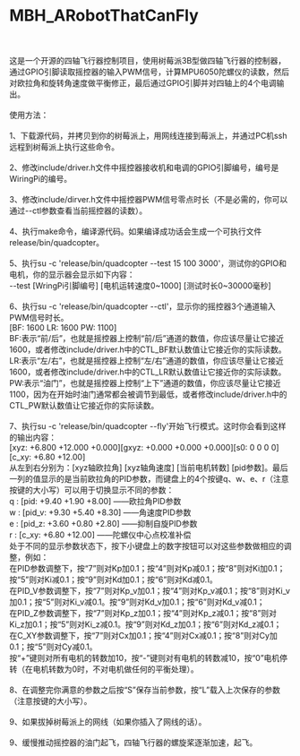 # MBH_ARobotThatCanFly
<br>
<br>这是一个开源的四轴飞行器控制项目，使用树莓派3B型做四轴飞行器的控制器，通过GPIO引脚读取摇控器的输入PWM信号，计算MPU6050陀螺仪的读数，然后对欧拉角和旋转角速度做平衡修正，最后通过GPIO引脚并对四轴上的4个电调输出。
<br>
<br>使用方法：
<br>
<br>1、下载源代码，并拷贝到你的树莓派上，用网线连接到莓派上，并通过PC机ssh远程到树莓派上执行这些命令。
<br>
<br>2、修改include/driver.h文件中摇控器接收机和电调的GPIO引脚编号，编号是WiringPi的编号。
<br>
<br>3、修改include/dirver.h文件中摇控器PWM信号零点时长（不是必需的，你可以通过--ctl参数查看当前摇控器的读数）。
<br>
<br>4、执行make命令，编译源代码。如果编译成功话会生成一个可执行文件release/bin/quadcopter。
<br>
<br>5、执行su -c 'release/bin/quadcopter --test 15 100 3000'，测试你的GPIO和电机，你的显示器会显示如下内容：
<br>	--test [WringPi引脚编号] [电机运转速度0~1000] [测试时长0~30000毫秒]
<br>	
<br>6、执行su -c 'release/bin/quadcopter --ctl'，显示你的摇控器3个通道输入PWM信号时长。
<br>	[BF: 1600 LR: 1600 PW: 1100]
<br>	BF:表示“前/后”，也就是摇控器上控制“前/后”通道的数值，你应该尽量让它接近1600，或者修改include/driver.h中的CTL_BF默认数值让它接近你的实际读数。
<br>	LR:表示“左/右”，也就是摇控器上控制“左/右”通道的数值，你应该尽量让它接近1600，或者修改include/driver.h中的CTL_LR默认数值让它接近你的实际读数。
<br>	PW:表示“油门”，也就是摇控器上控制“上下”通道的数值，你应该尽量让它接近1100，因为在开始时油门通常都会被调节到最低，或者修改include/driver.h中的CTL_PW默认数值让它接近你的实际读数。
<br>	
<br>7、执行su -c 'release/bin/quadcopter --fly'开始飞行模式。这时你会看到这样的输出内容：
<br>	[xyz:  +6.800 +12.000  +0.000][gxyz:  +0.000  +0.000  +0.000][s0:   0   0   0   0][c_xy: +6.80 +12.00]
<br>	从左到右分别为：[xyz轴欧拉角] [xyz轴角速度] [当前电机转数] [pid参数]。最后一列的值显示的是当前欧拉角的PID参数，而键盘上的4个按键q、w、e、r（注意按键的大小写）可以用于切换显示不同的参数：
<br>	q : [pid: +9.40 +1.90 +8.00]	——欧拉角PID参数
<br>	w : [pid_v: +9.30 +5.40 +8.30]	——角速度PID参数
<br>	e : [pid_z: +3.60 +0.80 +2.80]	——抑制自旋PID参数
<br>	r : [c_xy: +6.80 +12.00]		——陀螺仪中心点校准补偿
<br>	处于不同的显示参数状态下，按下小键盘上的数字按钮可以对这些参数做相应的调整，例如：
<br>	在PID参数调整下，按“7”则对Kp加0.1；按“4”则对Kp减0.1；按“8”则对Ki加0.1；按“5”则对Ki减0.1；按“9”则对Kd加0.1；按“6”则对Kd减0.1。
<br>	在PID_V参数调整下，按“7”则对Kp_v加0.1；按“4”则对Kp_v减0.1；按“8”则对Ki_v加0.1；按“5”则对Ki_v减0.1。按“9”则对Kd_v加0.1；按“6”则对Kd_v减0.1；
<br>	在PID_Z参数调整下，按“7”则对Kp_z加0.1；按“4”则对Kp_z减0.1；按“8”则对Ki_z加0.1；按“5”则对Ki_z减0.1。按“9”则对Kd_z加0.1；按“6”则对Kd_z减0.1；
<br>	在C_XY参数调整下，按“7”则对Cx加0.1；按“4”则对Cx减0.1；按“8”则对Cy加0.1；按“5”则对Cy减0.1。
<br>	按“+”键则对所有电机的转数加10，按“-”键则对有电机的转数减10，按“0”电机停转（在电机转数为0时，不对电机做任何的平衡处理）。
<br>
<br>8、在调整完你满意的参数之后按“S”保存当前参数，按“L”载入上次保存的参数（注意按键的大小写）。
<br>
<br>9、如果拔掉树莓派上的网线（如果你插入了网线的话）。
<br>
<br>9、缓慢推动摇控器的油门起飞，四轴飞行器的螺旋桨逐渐加速，起飞。
<br>